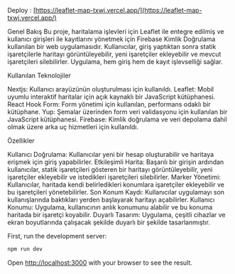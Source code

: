 
Deploy : [https://leaflet-map-txwj.vercel.app/](https://leaflet-map-txwj.vercel.app/)

Genel Bakış
Bu proje, haritalama işlevleri için Leaflet ile entegre edilmiş ve kullanıcı girişleri ile kayıtlarını yönetmek için Firebase Kimlik Doğrulama kullanılan bir web uygulamasıdır. Kullanıcılar, giriş yaptıktan sonra statik işaretçilerle haritayı görüntüleyebilir, yeni işaretçiler ekleyebilir ve mevcut işaretçileri silebilirler. Uygulama, hem giriş hem de kayıt işlevselliği sağlar.

Kullanılan Teknolojiler

Nextjs: Kullanıcı arayüzünün oluşturulması için kullanıldı.
Leaflet: Mobil uyumlu interaktif haritalar için açık kaynaklı bir JavaScript kütüphanesi.
React Hook Form: Form yönetimi için kullanılan, performans odaklı bir kütüphane.
Yup: Şemalar üzerinden form veri validasyonu için kullanılan bir JavaScript kütüphanesi.
Firebase: Kimlik doğrulama ve veri depolama dahil olmak üzere arka uç hizmetleri için kullanıldı.

Özellikler

Kullanıcı Doğrulama: Kullanıcılar yeni bir hesap oluşturabilir ve haritaya erişmek için giriş yapabilirler.
Etkileşimli Harita: Başarılı bir girişin ardından kullanıcılar, statik işaretçileri gösteren bir haritayı görüntüleyebilir, yeni işaretçiler ekleyebilir ve istedikleri işaretçileri silebilirler.
Marker Yönetimi: Kullanıcılar, haritada kendi belirledikleri konumlara işaretçiler ekleyebilir ve bu işaretçileri yönetebilirler.
Son Konum Kaydı: Kullanıcılar uygulamayı son kullanışlarında baktıkları yerden başlayarak haritayı açabilirler.
Kullanıcı Konumu: Uygulama, kullanıcının anlık konumunu alabilir ve bu konuma haritada bir işaretçi koyabilir.
Duyarlı Tasarım: Uygulama, çeşitli cihazlar ve ekran boyutlarında çalışacak şekilde duyarlı bir şekilde tasarlanmıştır.

First, run the development server:

```bash
npm run dev

```

Open [http://localhost:3000](http://localhost:3000) with your browser to see the result.


